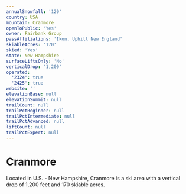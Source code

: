 ```yaml
---
annualSnowfall: '120'
country: USA
mountain: Cranmore
openToPublic: 'Yes'
owner: Fairbank Group
passAffiliations: 'Ikon, Uphill New England'
skiableAcres: '170'
skied: 'Yes'
state: New Hampshire
surfaceLiftsOnly: 'No'
verticalDrop: '1,200'
operated:
  '2324': true
  '2425': true
website: ''
elevationBase: null
elevationSummit: null
trailCount: null
trailPctBeginner: null
trailPctIntermediate: null
trailPctAdvanced: null
liftCount: null
trailPctExpert: null
---
```



# Cranmore

Located in U.S. - New Hampshire, Cranmore is a ski area with a vertical drop of 1,200 feet and 170 skiable acres.

